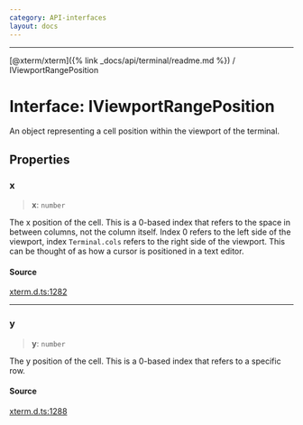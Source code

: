 ```yaml
---
category: API-interfaces
layout: docs
---
```



***

[@xterm/xterm]({% link _docs/api/terminal/readme.md %}) / IViewportRangePosition

# Interface: IViewportRangePosition

An object representing a cell position within the viewport of the terminal.

## Properties

### x

> **x**: `number`

The x position of the cell. This is a 0-based index that refers to the
space in between columns, not the column itself. Index 0 refers to the
left side of the viewport, index `Terminal.cols` refers to the right side
of the viewport. This can be thought of as how a cursor is positioned in
a text editor.

#### Source

[xterm.d.ts:1282](https://github.com/xtermjs/xterm.js/blob/5.4.0/typings/xterm.d.ts#L1282)

***

### y

> **y**: `number`

The y position of the cell. This is a 0-based index that refers to a
specific row.

#### Source

[xterm.d.ts:1288](https://github.com/xtermjs/xterm.js/blob/5.4.0/typings/xterm.d.ts#L1288)
